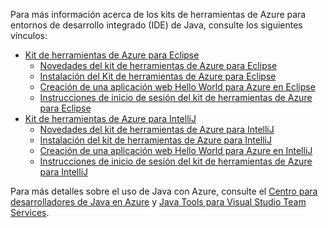 Para más información acerca de los kits de herramientas de Azure para entornos de desarrollo integrado (IDE) de Java, consulte los siguientes vínculos:

* [Kit de herramientas de Azure para Eclipse](/azure/azure-toolkit-for-eclipse)
  * [Novedades del kit de herramientas de Azure para Eclipse](/azure/azure-toolkit-for-eclipse-whats-new)
  * [Instalación del Kit de herramientas de Azure para Eclipse](/azure/azure-toolkit-for-eclipse-installation)
  * [Creación de una aplicación web Hello World para Azure en Eclipse](/azure/app-service-web/app-service-web-eclipse-create-hello-world-web-app)
  * [Instrucciones de inicio de sesión del kit de herramientas de Azure para Eclipse](/azure/azure-toolkit-for-eclipse-sign-in-instructions)
* [Kit de herramientas de Azure para IntelliJ](/azure/azure-toolkit-for-intellij)
  * [Novedades del kit de herramientas de Azure para IntelliJ](/azure/azure-toolkit-for-intellij-whats-new)
  * [Instalación del kit de herramientas de Azure para IntelliJ](/azure/azure-toolkit-for-intellij-installation)
  * [Creación de una aplicación web Hello World para Azure en IntelliJ](/azure/app-service-web/app-service-web-intellij-create-hello-world-web-app)
  * [Instrucciones de inicio de sesión del kit de herramientas de Azure para IntelliJ](/azure/azure-toolkit-for-intellij-sign-in-instructions)

Para más detalles sobre el uso de Java con Azure, consulte el [Centro para desarrolladores de Java en Azure](https://azure.microsoft.com/develop/java/) y [Java Tools para Visual Studio Team Services](https://java.visualstudio.com/).

